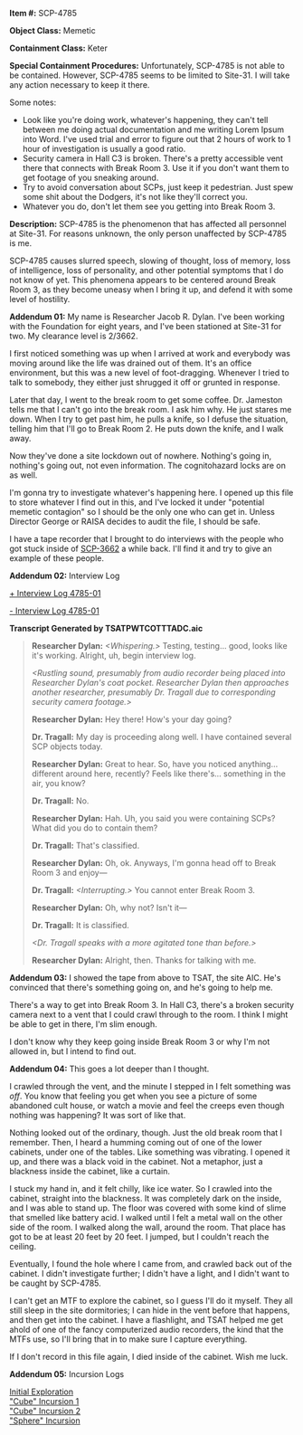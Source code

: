 **Item #:** SCP-4785

**Object Class:** Memetic

**Containment Class:** Keter

**Special Containment Procedures:** Unfortunately, SCP-4785 is not able to be contained. However, SCP-4785 seems to be limited to Site-31. I will take any action necessary to keep it there.

Some notes:

*   Look like you're doing work, whatever's happening, they can't tell between me doing actual documentation and me writing Lorem Ipsum into Word. I've used trial and error to figure out that 2 hours of work to 1 hour of investigation is usually a good ratio.
*   Security camera in Hall C3 is broken. There's a pretty accessible vent there that connects with Break Room 3. Use it if you don't want them to get footage of you sneaking around.
*   Try to avoid conversation about SCPs, just keep it pedestrian. Just spew some shit about the Dodgers, it's not like they'll correct you.
*   Whatever you do, don't let them see you getting into Break Room 3.

**Description:** SCP-4785 is the phenomenon that has affected all personnel at Site-31. For reasons unknown, the only person unaffected by SCP-4785 is me.

SCP-4785 causes slurred speech, slowing of thought, loss of memory, loss of intelligence, loss of personality, and other potential symptoms that I do not know of yet. This phenomena appears to be centered around Break Room 3, as they become uneasy when I bring it up, and defend it with some level of hostility.

**Addendum 01:** My name is Researcher Jacob R. Dylan. I've been working with the Foundation for eight years, and I've been stationed at Site-31 for two. My clearance level is 2/3662.

I first noticed something was up when I arrived at work and everybody was moving around like the life was drained out of them. It's an office environment, but this was a new level of foot-dragging. Whenever I tried to talk to somebody, they either just shrugged it off or grunted in response.

Later that day, I went to the break room to get some coffee. Dr. Jameston tells me that I can't go into the break room. I ask him why. He just stares me down. When I try to get past him, he pulls a knife, so I defuse the situation, telling him that I'll go to Break Room 2. He puts down the knife, and I walk away.

Now they've done a site lockdown out of nowhere. Nothing's going in, nothing's going out, not even information. The cognitohazard locks are on as well.

I'm gonna try to investigate whatever's happening here. I opened up this file to store whatever I find out in this, and I've locked it under "potential memetic contagion" so I should be the only one who can get in. Unless Director George or RAISA decides to audit the file, I should be safe.

I have a tape recorder that I brought to do interviews with the people who got stuck inside of [SCP-3662](/scp-3662) a while back. I'll find it and try to give an example of these people.

**Addendum 02:** Interview Log

[+ Interview Log 4785-01](javascript:;)

[\- Interview Log 4785-01](javascript:;)

**Transcript Generated by TSATPWTCOTTTADC.aic**

> **Researcher Dylan:** _<Whispering.>_ Testing, testing… good, looks like it's working. Alright, uh, begin interview log.
> 
> _<Rustling sound, presumably from audio recorder being placed into Researcher Dylan's coat pocket. Researcher Dylan then approaches another researcher, presumably Dr. Tragall due to corresponding security camera footage.>_
> 
> **Researcher Dylan:** Hey there! How's your day going?
> 
> **Dr. Tragall:** My day is proceeding along well. I have contained several SCP objects today.
> 
> _<It is of note that Dr. Tragall speaks in an unusually monotone voice.>_
> 
> **Researcher Dylan:** Great to hear. So, have you noticed anything… different around here, recently? Feels like there's… something in the air, you know?
> 
> **Dr. Tragall:** No.
> 
> **Researcher Dylan:** Hah. Uh, you said you were containing SCPs? What did you do to contain them?
> 
> **Dr. Tragall:** That's classified.
> 
> **Researcher Dylan:** Oh, ok. Anyways, I'm gonna head off to Break Room 3 and enjoy—
> 
> **Dr. Tragall:** _<Interrupting.>_ You cannot enter Break Room 3.
> 
> **Researcher Dylan:** Oh, why not? Isn't it—
> 
> **Dr. Tragall:** It is classified.
> 
> _<Dr. Tragall speaks with a more agitated tone than before.>_
> 
> **Researcher Dylan:** Alright, then. Thanks for talking with me.

**Addendum 03:** I showed the tape from above to TSAT, the site AIC. He's convinced that there's something going on, and he's going to help me.

There's a way to get into Break Room 3. In Hall C3, there's a broken security camera next to a vent that I could crawl through to the room. I think I might be able to get in there, I'm slim enough.

I don't know why they keep going inside Break Room 3 or why I'm not allowed in, but I intend to find out.

**Addendum 04:** This goes a lot deeper than I thought.

I crawled through the vent, and the minute I stepped in I felt something was _off_. You know that feeling you get when you see a picture of some abandoned cult house, or watch a movie and feel the creeps even though nothing was happening? It was sort of like that.

Nothing looked out of the ordinary, though. Just the old break room that I remember. Then, I heard a humming coming out of one of the lower cabinets, under one of the tables. Like something was vibrating. I opened it up, and there was a black void in the cabinet. Not a metaphor, just a blackness inside the cabinet, like a curtain.

I stuck my hand in, and it felt chilly, like ice water. So I crawled into the cabinet, straight into the blackness. It was completely dark on the inside, and I was able to stand up. The floor was covered with some kind of slime that smelled like battery acid. I walked until I felt a metal wall on the other side of the room. I walked along the wall, around the room. That place has got to be at least 20 feet by 20 feet. I jumped, but I couldn't reach the ceiling.

Eventually, I found the hole where I came from, and crawled back out of the cabinet. I didn't investigate further; I didn't have a light, and I didn't want to be caught by SCP-4785.

I can't get an MTF to explore the cabinet, so I guess I'll do it myself. They all still sleep in the site dormitories; I can hide in the vent before that happens, and then get into the cabinet. I have a flashlight, and TSAT helped me get ahold of one of the fancy computerized audio recorders, the kind that the MTFs use, so I'll bring that in to make sure I capture everything.

If I don't record in this file again, I died inside of the cabinet. Wish me luck.

**Addendum 05:** Incursion Logs

[Initial Exploration](/scp-4785-exploration-1)  
["Cube" Incursion 1](/scp-4785-exploration-2)  
["Cube" Incursion 2](/scp-4785-exploration-3)  
["Sphere" Incursion](/scp-4785-exploration-4)